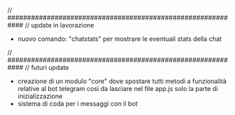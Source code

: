 
// ############################################################
// update in lavorazione

- nuovo comando: "chatstats" per mostrare le eventuali stats della chat

// ############################################################
// futuri update

- creazione di un modulo "core" dove spostare tutti metodi a funzionalità relative al bot telegram 
  così da lasciare nel file app.js solo la parte di inizializzazione 
- sistema di coda per i messaggi con il bot